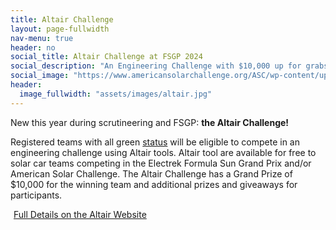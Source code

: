 ```yaml
---
title: Altair Challenge
layout: page-fullwidth
nav-menu: true
header: no
social_title: Altair Challenge at FSGP 2024
social_description: "An Engineering Challenge with $10,000 up for grabs!"
social_image: "https://www.americansolarchallenge.org/ASC/wp-content/uploads/2024/04/53014335222_f96e3faeee_k-1024x576.jpg"
header: 
  image_fullwidth: "assets/images/altair.jpg"
---
```


New this year during scrutineering and FSGP: **the Altair Challenge!**

Registered teams with all green [status](https://www.americansolarchallenge.org/the-competition/2024-american-solar-challenge/asc-2024-pre-event-team-status/) will be eligible to compete in an engineering challenge using Altair tools. Altair tool are available for free to solar car teams competing in the Electrek Formula Sun Grand Prix and/or American Solar Challenge. The Altair Challenge has a Grand Prize of $10,000 for the winning team and additional prizes and giveaways for participants. 

<a target="_blank" href="https://web.altair.com/solar-car-challenge" class="button special" style="margin:5px">Full Details on the Altair Website</a>